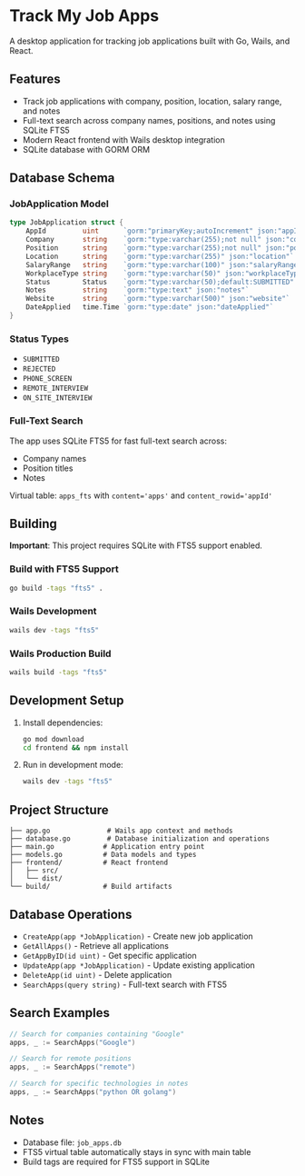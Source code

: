 # Track My Job Apps

A desktop application for tracking job applications built with Go, Wails, and React.

## Features

- Track job applications with company, position, location, salary range, and notes
- Full-text search across company names, positions, and notes using SQLite FTS5
- Modern React frontend with Wails desktop integration
- SQLite database with GORM ORM

## Database Schema

### JobApplication Model
```go
type JobApplication struct {
    AppId         uint      `gorm:"primaryKey;autoIncrement" json:"appId"`
    Company       string    `gorm:"type:varchar(255);not null" json:"company"`
    Position      string    `gorm:"type:varchar(255);not null" json:"position"`
    Location      string    `gorm:"type:varchar(255)" json:"location"`
    SalaryRange   string    `gorm:"type:varchar(100)" json:"salaryRange"`
    WorkplaceType string    `gorm:"type:varchar(50)" json:"workplaceType"`
    Status        Status    `gorm:"type:varchar(50);default:SUBMITTED" json:"status"`
    Notes         string    `gorm:"type:text" json:"notes"`
    Website       string    `gorm:"type:varchar(500)" json:"website"`
    DateApplied   time.Time `gorm:"type:date" json:"dateApplied"`
}
```

### Status Types
- `SUBMITTED`
- `REJECTED` 
- `PHONE_SCREEN`
- `REMOTE_INTERVIEW`
- `ON_SITE_INTERVIEW`

### Full-Text Search
The app uses SQLite FTS5 for fast full-text search across:
- Company names
- Position titles  
- Notes

Virtual table: `apps_fts` with `content='apps'` and `content_rowid='appId'`

## Building

**Important**: This project requires SQLite with FTS5 support enabled.

### Build with FTS5 Support
```bash
go build -tags "fts5" .
```

### Wails Development
```bash
wails dev -tags "fts5"
```

### Wails Production Build
```bash
wails build -tags "fts5"
```

## Development Setup

1. Install dependencies:
   ```bash
   go mod download
   cd frontend && npm install
   ```

2. Run in development mode:
   ```bash
   wails dev -tags "fts5"
   ```

## Project Structure

```
├── app.go              # Wails app context and methods
├── database.go         # Database initialization and operations
├── main.go            # Application entry point
├── models.go          # Data models and types
├── frontend/          # React frontend
│   ├── src/
│   └── dist/
└── build/             # Build artifacts
```

## Database Operations

- `CreateApp(app *JobApplication)` - Create new job application
- `GetAllApps()` - Retrieve all applications
- `GetAppByID(id uint)` - Get specific application
- `UpdateApp(app *JobApplication)` - Update existing application
- `DeleteApp(id uint)` - Delete application
- `SearchApps(query string)` - Full-text search with FTS5

## Search Examples

```go
// Search for companies containing "Google"
apps, _ := SearchApps("Google")

// Search for remote positions
apps, _ := SearchApps("remote")

// Search for specific technologies in notes
apps, _ := SearchApps("python OR golang")
```

## Notes

- Database file: `job_apps.db`
- FTS5 virtual table automatically stays in sync with main table
- Build tags are required for FTS5 support in SQLite
